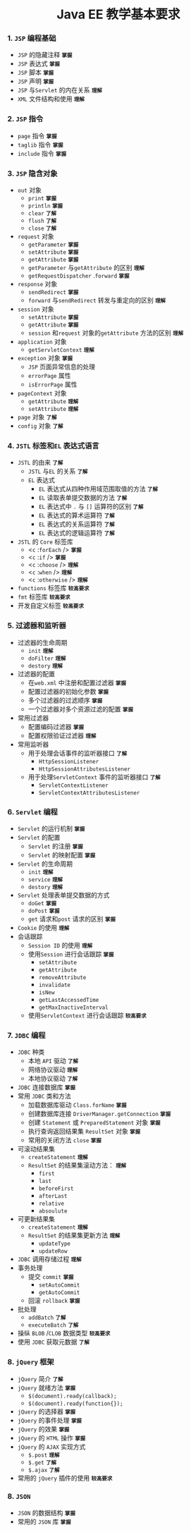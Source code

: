 # <center>Java EE 教学基本要求</center>

### 1. `JSP` 编程基础
- `JSP` 的隐藏注释 **`掌握`**
- `JSP` 表达式 **`掌握`**
- `JSP` 脚本 **`掌握`**
- `JSP` 声明 **`掌握`**
- `JSP` 与`Servlet` 的内在关系 **`理解`**
- `XML` 文件结构和使用 **`理解`**

### 2. `JSP` 指令  
- `page` 指令 **`掌握`**
- `taglib` 指令 **`掌握`**
- `include` 指令 **`掌握`**

### 3. `JSP` 隐含对象
- `out` 对象
  - `print`  **`掌握`**
  - `println`  **`掌握`**
  - `clear`  **`了解`**
  - `flush`  **`了解`**
  - `close`  **`了解`**
- `request` 对象
  - `getParameter`  **`掌握`**
  - `setAttribute`  **`掌握`**
  - `getAttribute`  **`掌握`**
  - `getParameter` 与`getAttribute` 的区别 **`理解`**
  - `getRequestDispatcher` .`forward`  **`掌握`**
- `response` 对象
  - `sendRedirect`  **`掌握`**
  - `forward` 与`sendRedirect` 转发与重定向的区别 **`理解`**
- `session` 对象
  - `setAttribute`  **`掌握`**
  - `getAttribute`  **`掌握`**
  - `session` 和`request` 对象的`getAttribute` 方法的区别 **`理解`**
- `application` 对象
  - `getServletContext`  **`理解`**
- `exception` 对象 **`掌握`**
  - `JSP` 页面异常信息的处理
  - `errorPage` 属性
  - `isErrorPage` 属性
- `pageContext` 对象
  - `getAttribute`   **`理解`**
  - `setAttribute`   **`理解`**
- `page` 对象 **`了解`**
- `config` 对象 **`了解`**

### 4. `JSTL` 标签和`EL` 表达式语言
- `JSTL` 的由来 **`了解`**
  - `JSTL` 与`EL` 的关系 **`了解`**
  - `EL` 表达式
    - `EL` 表达式从四种作用域范围取值的方法 **`了解`**
    - `EL` 读取表单提交数据的方法 **`了解`**
    - `EL` 表达式中 `.` 与 `[]` 运算符的区别 **`了解`**
    - `EL` 表达式的算术运算符 **`了解`**
    - `EL` 表达式的关系运算符 **`了解`**
    - `EL` 表达式的逻辑运算符 **`了解`**
- `JSTL` 的 `Core` 标签库
  - <`c` :`forEach` /> **`掌握`**
  - <`c` :`if` /> **`掌握`**
  - <`c` :`choose` /> **`理解`**
  - <`c` :`when` /> **`理解`**
  - <`c` :`otherwise` /> **`理解`**
- `functions` 标签库 **`较高要求`**
- `fmt` 标签库 **`较高要求`**
- 开发自定义标签 **`较高要求`**

### 5. 过滤器和监听器
- 过滤器的生命周期
  - `init`  **`理解`**
  - `doFilter`  **`理解`**
  - `destory`  **`理解`**
- 过滤器的配置
  - 在`web.xml` 中注册和配置过滤器 **`掌握`**
  - 配置过滤器的初始化参数 **`掌握`**
  - 多个过滤器的过滤顺序 **`掌握`**
  - 一个过滤器对多个资源过滤的配置 **`掌握`**
- 常用过滤器
  - 配置编码过滤器 **`掌握`**
  - 配置权限验证过滤器 **`理解`**
- 常用监听器
  - 用于处理会话事件的监听器接口 **`了解`**
    - `HttpSessionListener` 
    - `HttpSessionAttributesListener` 
  - 用于处理`ServletContext` 事件的监听器接口 **`了解`**
    - `ServletContextListener` 
    - `ServletContextAttributesListener` 
    
### 6. `Servlet` 编程
- `Servlet` 的运行机制 **`掌握`**
- `Servlet` 的配置
  - `Servlet` 的注册 **`掌握`**
  - `Servlet` 的映射配置 **`掌握`**
- `Servlet` 的生命周期
  - `init`  **`理解`**
  - `service`  **`理解`**
  - `destory`  **`理解`**	
- `Servlet` 处理表单提交数据的方式
  - `doGet`  **`掌握`**
  - `doPost`  **`掌握`**
  - `get` 请求和`post` 请求的区别 **`掌握`**
- `Cookie` 的使用 **`理解`**
- 会话跟踪
  - `Session ID`  的使用 **`理解`**
  - 使用`Session` 进行会话跟踪 **`掌握`**
    - `setAttribute` 
    - `getAttribute` 
    - `removeAttribute` 
    - `invalidate` 
    - `isNew` 
    - `getLastAccessedTime` 
    - `getMaxInactiveInterval` 
  - 使用`ServletContext` 进行会话跟踪 **`较高要求`**
  
### 7. `JDBC` 编程
- `JDBC` 种类
  - 本地 `API` 驱动 **`了解`**
  - 网络协议驱动 **`理解`**
  - 本地协议驱动 **`了解`**
- `JDBC` 连接数据库 **`掌握`**
- 常用 `JDBC` 类和方法
  - 加载数据库驱动 `Class.forName`  **`掌握`**
  - 创建数据库连接 `DriverManager.getConnection`  **`掌握`**
  - 创建 `Statement` 或 `PreparedStatement` 对象 **`掌握`**
  - 执行查询返回结果集 `ResultSet` 对象 **`掌握`**
  - 常用的关闭方法 `close`  **`掌握`**
- 可滚动结果集
  - `createStatement`  **`理解`**
  - `ResultSet` 的结果集滚动方法： **`理解`**
    - `first` 
    - `last` 
    - `beforeFirst` 
    - `afterLast` 
    - `relative` 
    - `absoulute` 
- 可更新结果集
  - `createStatement`  **`理解`**
  - `ResultSet` 的结果集更新方法 **`理解`**
    - `updateType` 
    - `updateRow` 
- `JDBC` 调用存储过程 **`理解`**
- 事务处理
  - 提交 `commit`  **`掌握`**
    - `setAutoCommit` 
    - `getAutoCommit` 
  - 回滚 `rollback`  **`掌握`**
- 批处理
  - `addBatch`  **`了解`**
  - `executeBatch`  **`了解`**
- 操纵 `BLOB` /`CLOB` 数据类型 **`较高要求`**
- 使用 `JDBC` 获取元数据 **`了解`**

### 8. `jQuery` 框架
- `jQuery` 简介 **`了解`**
- `jQuery` 就绪方法 **`掌握`**
  - `$(document).ready(callback);`
  - `$(document).ready(function{});`
- `jQuery` 的选择器 **`掌握`**
- `jQuery` 的事件处理 **`掌握`**
- `jQuery` 的效果 **`掌握`**
- `jQuery` 的 `HTML` 操作 **`掌握`**
- `jQuery` 的 `AJAX` 实现方式
  - `$.post`  **`理解`**
  - `$.get`  **`了解`**
  - `$.ajax`  **`了解`**
- 常用的 `jQuery` 插件的使用 **`较高要求`**

### 8. `JSON` 
- `JSON` 的数据结构 **`掌握`**
- 常用的 `JSON` 库 **`掌握`**
